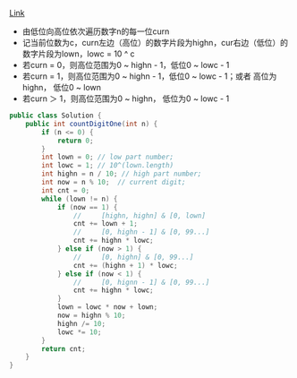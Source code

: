 [Link](https://leetcode.com/problems/number-of-digit-one/)

* 由低位向高位依次遍历数字n的每一位curn
* 记当前位数为c，curn左边（高位）的数字片段为highn，cur右边（低位）的数字片段为lown，lowc = 10 ^ c
* 若curn = 0，则高位范围为0 ~ highn - 1，低位0 ~ lowc - 1
* 若curn = 1，则高位范围为0 ~ highn - 1，低位0 ~ lowc - 1；或者 高位为highn， 低位0 ~ lown
* 若curn ＞ 1，则高位范围为0 ~ highn， 低位为0 ~ lowc - 1


```java
public class Solution {
    public int countDigitOne(int n) {
        if (n <= 0) {
            return 0;
        }
        int lown = 0; // low part number;
        int lowc = 1; // 10^(lown.length)
        int highn = n / 10; // high part number; 
        int now = n % 10;  // current digit;
        int cnt = 0;
        while (lown != n) {
            if (now == 1) {
                //     [highn, highn] & [0, lown]
                cnt += lown + 1;
                //     [0, highn - 1] & [0, 99...]
                cnt += highn * lowc;
            } else if (now > 1) {
                //     [0, highn] & [0, 99...]
                cnt += (highn + 1) * lowc;
            } else if (now < 1) {
                //     [0, hignn - 1] & [0, 99...]
                cnt += highn * lowc;
            }
            lown = lowc * now + lown;
            now = highn % 10;
            highn /= 10;
            lowc *= 10;
        }
        return cnt;
    }
}
```
